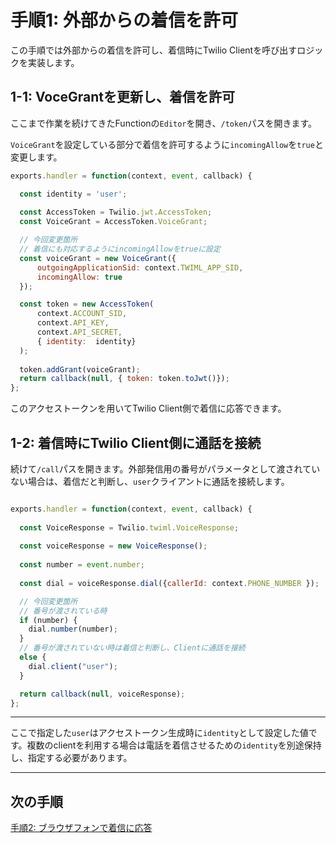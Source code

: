 #  手順1: 外部からの着信を許可

この手順では外部からの着信を許可し、着信時にTwilio Clientを呼び出すロジックを実装します。

## 1-1: VoceGrantを更新し、着信を許可

ここまで作業を続けてきたFunctionの`Editor`を開き、`/token`パスを開きます。

`VoiceGrant`を設定している部分で着信を許可するように`incomingAllow`を`true`と変更します。

```js
exports.handler = function(context, event, callback) {

  const identity = 'user';
  
  const AccessToken = Twilio.jwt.AccessToken;
  const VoiceGrant = AccessToken.VoiceGrant;

  // 今回変更箇所
  // 着信にも対応するようにincomingAllowをtrueに設定
  const voiceGrant = new VoiceGrant({
      outgoingApplicationSid: context.TWIML_APP_SID,
      incomingAllow: true
  });

  const token = new AccessToken(
      context.ACCOUNT_SID,
      context.API_KEY,
      context.API_SECRET,
      { identity:  identity}
  );
  
  token.addGrant(voiceGrant);
  return callback(null, { token: token.toJwt()});
};
```

このアクセストークンを用いてTwilio Client側で着信に応答できます。

## 1-2: 着信時にTwilio Client側に通話を接続

続けて`/call`パスを開きます。外部発信用の番号がパラメータとして渡されていない場合は、着信だと判断し、`user`クライアントに通話を接続します。

```js

exports.handler = function(context, event, callback) {
  
  const VoiceResponse = Twilio.twiml.VoiceResponse;
  
  const voiceResponse = new VoiceResponse();
  
  const number = event.number;
  
  const dial = voiceResponse.dial({callerId: context.PHONE_NUMBER });

  // 今回変更箇所
  // 番号が渡されている時
  if (number) {
    dial.number(number);
  }
  // 番号が渡されていない時は着信と判断し、Clientに通話を接続
  else {
    dial.client("user");
  }

  return callback(null, voiceResponse);
};

```

----
ここで指定した`user`はアクセストークン生成時に`identity`として設定した値です。複数のclientを利用する場合は電話を着信させるための`identity`を別途保持し、指定する必要があります。

----

## 次の手順

[手順2: ブラウザフォンで着信に応答](02-Respond-Incoming-Calls.md)